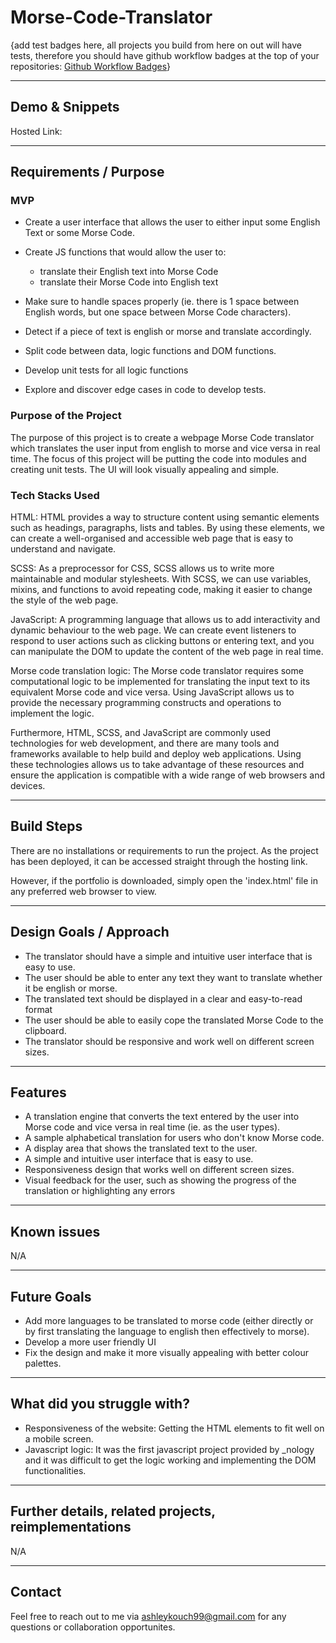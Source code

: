 # Morse-Code-Translator

{add test badges here, all projects you build from here on out will have tests, therefore you should have github workflow badges at the top of your repositories: [Github Workflow Badges](https://docs.github.com/en/actions/monitoring-and-troubleshooting-workflows/adding-a-workflow-status-badge)}

---

## Demo & Snippets

Hosted Link:

---

## Requirements / Purpose

### MVP

- Create a user interface that allows the user to either input some English Text or some Morse Code.
- Create JS functions that would allow the user to:

  - translate their English text into Morse Code
  - translate their Morse Code into English text

- Make sure to handle spaces properly (ie. there is 1 space between English words, but one space between Morse Code characters).
- Detect if a piece of text is english or morse and translate accordingly.
- Split code between data, logic functions and DOM functions.
- Develop unit tests for all logic functions
- Explore and discover edge cases in code to develop tests.

### Purpose of the Project

The purpose of this project is to create a webpage Morse Code translator which translates the user input from english to morse and vice versa in real time. The focus of this project will be putting the code into modules and creating unit tests. The UI will look visually appealing and simple.

### Tech Stacks Used

HTML: HTML provides a way to structure content using semantic elements such as headings, paragraphs, lists and tables. By using these elements, we can create a well-organised and accessible web page that is easy to understand and navigate.

SCSS: As a preprocessor for CSS, SCSS allows us to write more maintainable and modular stylesheets. With SCSS, we can use variables, mixins, and functions to avoid repeating code, making it easier to change the style of the web page.

JavaScript: A programming language that allows us to add interactivity and dynamic behaviour to the web page. We can create event listeners to respond to user actions such as clicking buttons or entering text, and you can manipulate the DOM to update the content of the web page in real time.

Morse code translation logic: The Morse code translator requires some computational logic to be implemented for translating the input text to its equivalent Morse code and vice versa. Using JavaScript allows us to provide the necessary programming constructs and operations to implement the logic.

Furthermore, HTML, SCSS, and JavaScript are commonly used technologies for web development, and there are many tools and frameworks available to help build and deploy web applications. Using these technologies allows us to take advantage of these resources and ensure the application is compatible with a wide range of web browsers and devices.

---

## Build Steps

There are no installations or requirements to run the project. As the project has been deployed, it can be accessed straight through the hosting link.

However, if the portfolio is downloaded, simply open the 'index.html' file in any preferred web browser to view.

---

## Design Goals / Approach

- The translator should have a simple and intuitive user interface that is easy to use.
- The user should be able to enter any text they want to translate whether it be english or morse.
- The translated text should be displayed in a clear and easy-to-read format
- The user should be able to easily cope the translated Morse Code to the clipboard.
- The translator should be responsive and work well on different screen sizes.

---

## Features

- A translation engine that converts the text entered by the user into Morse code and vice versa in real time (ie. as the user types).
- A sample alphabetical translation for users who don't know Morse code.
- A display area that shows the translated text to the user.
- A simple and intuitive user interface that is easy to use.
- Responsiveness design that works well on different screen sizes.
- Visual feedback for the user, such as showing the progress of the translation or highlighting any errors

---

## Known issues

N/A

---

## Future Goals

- Add more languages to be translated to morse code (either directly or by first translating the language to english then effectively to morse).
- Develop a more user friendly UI
- Fix the design and make it more visually appealing with better colour palettes.

---

## What did you struggle with?

- Responsiveness of the website: Getting the HTML elements to fit well on a mobile screen.
- Javascript logic: It was the first javascript project provided by \_nology and it was difficult to get the logic working and implementing the DOM functionalities.

---

## Further details, related projects, reimplementations

N/A

---

## Contact

Feel free to reach out to me via ashleykouch99@gmail.com for any questions or collaboration opportunites.
